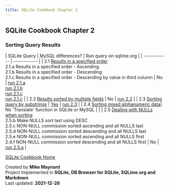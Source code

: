 ```yaml
---
title: SQLite Cookbook Chapter 2
---
```

## SQLite Cookbook Chapter 2

### Sorting Query Results

| SQLite Query        | MySQL differences? | Run query on sqlime.org |
| ------------ | ------------ |
| 2.1 [Results in a specified order](https://github.com/bibliodatos/SQLite_Cookbook/blob/main/chapter_2/2.1.sql)<BR>2.1.a  Results in a specified order - Ascending<BR>2.1.b  Results in a specified order - Descending<BR>2.1.c Results in a specified order - Descending by value in third column | No | [run 2.1.a](https://sqlime.org/#gist:d4c9c5d7fde993304b59fdb51059701f)<BR>[run 2.1.b](https://sqlime.org/#gist:6c6cc239ea780bd808948c2f6e8a02ed)<BR>[run 2.1.c](https://sqlime.org/#gist:e5943e9e3bb4d1304d850e3693b48272)<BR>[run 2.1.c](https://sqlime.org/#gist:e5943e9e3bb4d1304d850e3693b48272) |
| 2.2 [Results sorted by multiple fields](https://github.com/bibliodatos/SQLite_Cookbook/blob/main/chapter_2/2.2.sql) | No | [run 2.2](https://sqlime.org/#gist:d0d5f1ff743bf98c628efc437c906102) |
| 2.3 [Sorting query by substrings](https://github.com/bibliodatos/SQLite_Cookbook/blob/main/chapter_2/2.3.sql) | [Yes](len.html) | [run 2.3](https://sqlime.org/#gist:bdcd7b9f6ba74a4704ae9a2ef8f0aaeb) |
| 2.4 [Sorting mixed alphanumeric data](https://github.com/bibliodatos/SQLite_Cookbook/blob/main/chapter_2/2.4.sql)| No 'Translate' function in SQLite or MySQL | |
| 2.5 [Dealing with NULLs when sorting](https://github.com/bibliodatos/SQLite_Cookbook/blob/main/chapter_2/2.5.sql)<BR>2.5.b Make NULLS sort last using DESC<BR>2.5.c NON-NULL commission sorted ascending and all NULLS last<BR>2.5.d NON-NULL commission sorted descending and all NULLS last<BR>2.5.e NON-NULL commission sorted ascending and all NULLS first<BR>2.4.f NON-NULL commission sorted descending and all NULLS first | No | [run 2.5.a](https://sqlime.org/#gist:537dc372b70fcf51f7192026d99c32c1) |

[SQLite Cookbook Home](./index.html)

Created by **Mike Maynard**<BR>
Project Implemented in **SQLite, DB Browser for SQLite, SQLime.org and Markdown**<BR>
Last updated: **2021-12-26**

